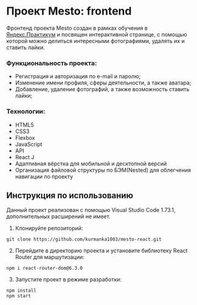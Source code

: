 # Проект Mesto: frontend

Фронтенд проекта Mesto создан в рамках обучения в [Яндекс.Практикум](https://praktikum.yandex.ru/) и посвящен интерактивной странице, с помощью которой можно делиться интересными фотографиями, удалять их и ставить лайки.

### Функциональность проекта:

* Регистрация и авторизация по e-mail и паролю; 
* Изменение имени профиля, сферы деятельности, а также аватара;
* Добавление, удаление фотографий, а также возможность ставить лайки;

### Технологии:

* HTML5
* CSS3
* Flexbox
* JavaScript
* API
* React J
* Адаптивная вёрстка для мобильной и десктопной версий
* Организация файловой структуры по БЭМ(Nested) для облегчения навигации по проекту

## Инструкция по использованию

Данный проект реализован с помощью Visual Studio Code 1.73.1, дополнительных расширений не имеет.

1. Клонируйте репозиторий:

```
git clone https://github.com/kurmanka1003/mesto-react.git
```
2. Перейдите в директорию проекта и установите библиотеку React Router для маршутизации:

```
npm i react-router-dom@6.3.0
```

3. Запустите проект в режиме разработки:

```
npm install
npm start
```

